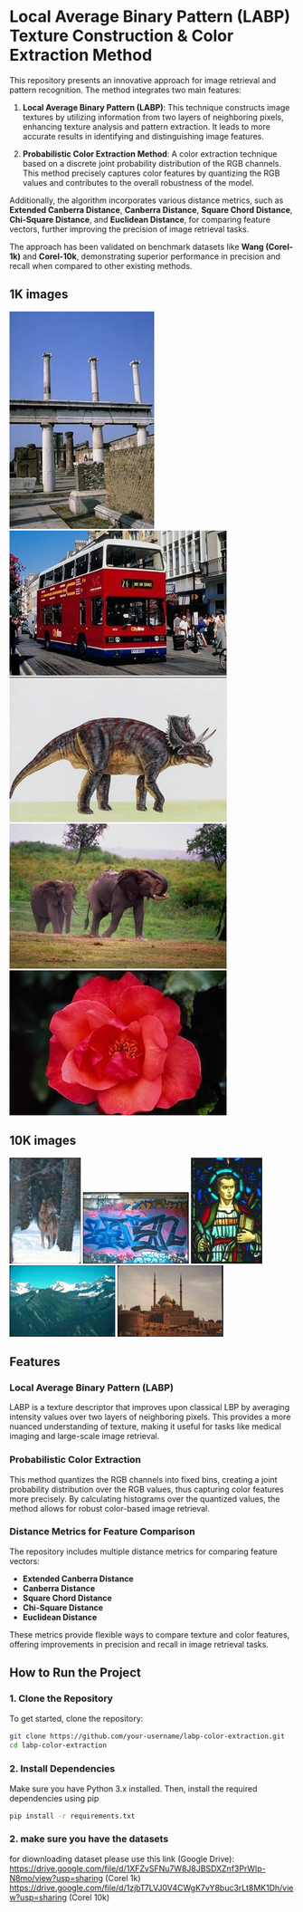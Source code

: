 # Local Average Binary Pattern (LABP) Texture Construction & Color Extraction Method

This repository presents an innovative approach for image retrieval and pattern recognition. The method integrates two main features:

1. **Local Average Binary Pattern (LABP)**: This technique constructs image textures by utilizing information from two layers of neighboring pixels, enhancing texture analysis and pattern extraction. It leads to more accurate results in identifying and distinguishing image features.

2. **Probabilistic Color Extraction Method**: A color extraction technique based on a discrete joint probability distribution of the RGB channels. This method precisely captures color features by quantizing the RGB values and contributes to the overall robustness of the model.

Additionally, the algorithm incorporates various distance metrics, such as **Extended Canberra Distance**, **Canberra Distance**, **Square Chord Distance**, **Chi-Square Distance**, and **Euclidean Distance**, for comparing feature vectors, further improving the precision of image retrieval tasks.

The approach has been validated on benchmark datasets like **Wang (Corel-1k)** and **Corel-10k**, demonstrating superior performance in precision and recall when compared to other existing methods.

## 1K images
![1K](images/1K/293.jpg)
![1K](images/1K/302.jpg)
![1K](images/1K/422.jpg)
![1K](images/1K/554.jpg)
![1K](images/1K/630.jpg)

## 10K images
![10K](images/10k/246.jpg)
![10K](images/10k/3827.jpg)
![10K](images/10k/58.jpg)
![10K](images/10k/635.jpg)
![10K](images/10k/883.jpg)

## Features

### Local Average Binary Pattern (LABP)
LABP is a texture descriptor that improves upon classical LBP by averaging intensity values over two layers of neighboring pixels. This provides a more nuanced understanding of texture, making it useful for tasks like medical imaging and large-scale image retrieval.

### Probabilistic Color Extraction
This method quantizes the RGB channels into fixed bins, creating a joint probability distribution over the RGB values, thus capturing color features more precisely. By calculating histograms over the quantized values, the method allows for robust color-based image retrieval.

### Distance Metrics for Feature Comparison
The repository includes multiple distance metrics for comparing feature vectors:
- **Extended Canberra Distance**
- **Canberra Distance**
- **Square Chord Distance**
- **Chi-Square Distance**
- **Euclidean Distance**

These metrics provide flexible ways to compare texture and color features, offering improvements in precision and recall in image retrieval tasks.

## How to Run the Project

### 1. Clone the Repository

To get started, clone the repository:

```bash
git clone https://github.com/your-username/labp-color-extraction.git
cd labp-color-extraction
```
### 2. Install Dependencies
Make sure you have Python 3.x installed. Then, install the required dependencies using pip
```bash
pip install -r requirements.txt
```
### 2. make sure you have the datasets
for diownloading dataset please use this link (Google Drive):
https://drive.google.com/file/d/1XFZvSFNu7W8J8JBSDXZnf3PrWIp-N8mo/view?usp=sharing (Corel 1k)
https://drive.google.com/file/d/1zjbT7LVJ0V4CWgK7vY8buc3rLt8MK1Dh/view?usp=sharing (Corel 10k)



